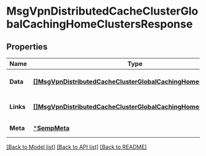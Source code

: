 # MsgVpnDistributedCacheClusterGlobalCachingHomeClustersResponse

## Properties
Name | Type | Description | Notes
------------ | ------------- | ------------- | -------------
**Data** | [**[]MsgVpnDistributedCacheClusterGlobalCachingHomeCluster**](MsgVpnDistributedCacheClusterGlobalCachingHomeCluster.md) |  | [optional] [default to null]
**Links** | [**[]MsgVpnDistributedCacheClusterGlobalCachingHomeClusterLinks**](MsgVpnDistributedCacheClusterGlobalCachingHomeClusterLinks.md) |  | [optional] [default to null]
**Meta** | [***SempMeta**](SempMeta.md) |  | [default to null]

[[Back to Model list]](../README.md#documentation-for-models) [[Back to API list]](../README.md#documentation-for-api-endpoints) [[Back to README]](../README.md)

